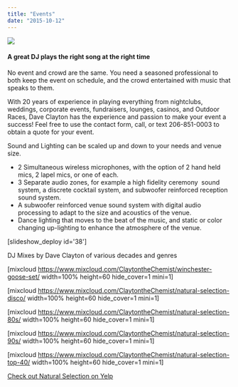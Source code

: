 ```yaml
---
title: "Events"
date: "2015-10-12"
---
```


![](images/ns-deejaying_header_white.png)

#### A great DJ plays the right song at the right time

No event and crowd are the same. You need a seasoned professional to both keep the event on schedule, and the crowd entertained with music that speaks to them.

With 20 years of experience in playing everything from nightclubs, weddings, corporate events, fundraisers, lounges, casinos, and Outdoor Races, Dave Clayton has the experience and passion to make your event a success! Feel free to use the contact form, call, or text 206-851-0003 to obtain a quote for your event.

Sound and Lighting can be scaled up and down to your needs and venue size.

- 2 Simultaneous wireless microphones, with the option of 2 hand held mics, 2 lapel mics, or one of each.
- 3 Separate audio zones, for example a high fidelity ceremony  sound system, a discrete cocktail system, and subwoofer reinforced reception sound system.
- A subwoofer reinforced venue sound system with digital audio processing to adapt to the size and acoustics of the venue.
- Dance lighting that moves to the beat of the music, and static or color changing up-lighting to enhance the atmosphere of the venue.

\[slideshow\_deploy id='38'\]

DJ Mixes by Dave Clayton of various decades and genres

\[mixcloud https://www.mixcloud.com/ClaytontheChemist/winchester-goose-set/ width=100% height=60 hide\_cover=1 mini=1\]

\[mixcloud https://www.mixcloud.com/ClaytontheChemist/natural-selection-disco/ width=100% height=60 hide\_cover=1 mini=1\]

\[mixcloud https://www.mixcloud.com/ClaytontheChemist/natural-selection-80s/ width=100% height=60 hide\_cover=1 mini=1\]

\[mixcloud https://www.mixcloud.com/ClaytontheChemist/natural-selection-90s/ width=100% height=60 hide\_cover=1 mini=1\]

\[mixcloud https://www.mixcloud.com/ClaytontheChemist/natural-selection-top-40/ width=100% height=60 hide\_cover=1 mini=1\]

[Check out Natural Selection on Yelp](http://yelp.com/biz/natural-selection-seattle?utm_medium=badge_star_rating_reviews&utm_source=biz_review_badge)

<script>(function(d, t) {var g = d.createElement(t);var s = d.getElementsByTagName(t)[0];g.id = "yelp-biz-badge-script-rrc-7DhAC1cnW64jgU99QCIcrQ";g.src = "//yelp.com/biz_badge_js/en_US/rrc/7DhAC1cnW64jgU99QCIcrQ.js";s.parentNode.insertBefore(g, s);}(document, 'script'));</script>
